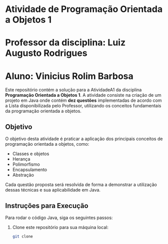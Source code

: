 # Atividade de  Programação Orientada a Objetos 1
# Professor da disciplina: Luiz Augusto Rodrigues
# Aluno: Vinicius Rolim Barbosa

Este repositório contém a solução para a AtividadeA1 da disciplina **Programação Orientada a Objetos 1**. A atividade consiste na criação de um projeto em Java onde contém  **dez questões** implementadas de acordo com a Lista disponibilizada pelo Professor, utilizando os conceitos fundamentais da programação orientada a objetos.

## Objetivo

O objetivo desta atividade é praticar a aplicação dos principais conceitos de programação orientada a objetos, como:

- Classes e objetos
- Herança
- Polimorfismo
- Encapsulamento
- Abstração

Cada questão proposta será resolvida de forma a demonstrar a utilização dessas técnicas e sua aplicabilidade em Java.

## Instruções para Execução

Para rodar o código Java, siga os seguintes passos:

1. Clone este repositório para sua máquina local:
   ```bash
   git clone 
